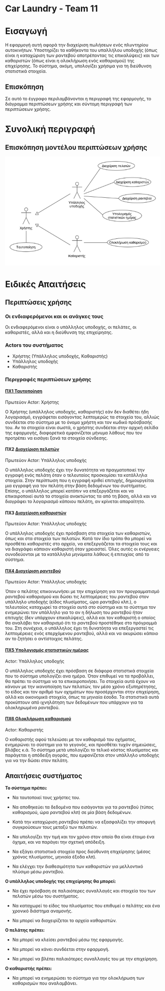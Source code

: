 # Car Laundry - Team 11

# Εισαγωγή

Η εφαρμογή αυτή αφορά την διαχείριση πωλήσεων ενός πλυντηρίου αυτοκινήτων. Υποστηρίζει τα καθήκοντα του υπαλλήλου υποδοχής (όπως είναι η καταχώριση των ραντεβού αποτρέποντας τις επικαλύψεις) και των καθαριστών (όπως είναι η ολοκλήρωση ενός καθαρισμού) της επιχείρησης. Το σύστημα, ακόμη, υπολογίζει  χρήσιμα για τη διεύθυνση στατιστικά στοιχεία.

## Επισκόπηση

Σε αυτό το έγγραφο περιλαμβάνονται η περιγραφή της εφαρμογής, το διάγραμμα περιπτώσεων χρήσης και σύντομη περιγραφή των περιπτώσεων χρήσης.

# Συνολική περιγραφή

## Επισκόπηση μοντέλου περιπτώσεων χρήσης

![Διάγραμμα περιπτώσεων χρήσης](requirements/use-case-diagram.png)

# Ειδικές Απαιτήσεις 

## Περιπτώσεις χρήσης

### Οι ενδιαφερόμενοι και οι ανάγκες τους

Οι ενδιαφερόμενοι είναι ο υπάλληλος υποδοχής, οι πελάτες, οι καθαριστές, αλλά και η διεύθυνση της επιχείρησης.

### Actors του συστήματος

* Χρήστης (Υπάλληλος υποδοχής, Καθαριστής)
* Υπάλληλος υποδοχής
* Καθαριστής

### Περιγραφές περιπτώσεων χρήσης

#### [ΠΧ1 Ταυτοποίηση](requirements/uc1-identification.md)
Πρωτεύον Actor: Χρήστης

Ο Χρήστης (υπάλληλος υποδοχής, καθαριστής) εάν δεν διαθέτει ήδη λογαριασμό, εγγράφεται εισάγοντας λεπτομερώς τα στοιχεία του, αλλιώς συνδέεται στο σύστημα με το όνομα χρήστη και τον κωδικό πρόσβασής του. Αν τα στοιχεία είναι σωστά, ο χρήστης συνδέεται στην αρχική σελίδα της εφαρμογής, διαφορετικά εμφανίζεται μήνυμα λάθους που τον προτρέπει να εισάγει ξανά τα στοιχεία σύνδεσης.

#### ΠΧ2 [Διαχείριση πελατών](requirements/uc2-client-management.md)
Πρωτεύον Actor: Υπάλληλος υποδοχής

Ο υπάλληλος υποδοχής έχει την δυνατότητα να πραγματοποιεί την εγγραφή ενός πελάτη όταν ο τελευταίος προσκομίσει τα κατάλληλα στοιχεία. Στην περίπτωση που η εγγραφή κριθεί επιτυχής, δημιουργείται μια εγγραφή για τον πελάτη στην βάση δεδομένων του συστήματος. Επίσης, ο υπάλληλος μπορεί κατόπιν να  επεξεργάζεται και να επικαιροποιεί αυτά τα στοιχεία ανακτώντας τα από τη βάση, αλλά και να διαγράφει το λογαριασμό κάποιου πελάτη, αν κρίνεται απαραίτητο.

#### ΠΧ3 [Διαχείριση καθαριστών](requirements/uc3-cleaning-stuff-management.md)
Πρωτεύον Actor: Υπάλληλος υποδοχής

Ο υπάλληλος υποδοχής έχει πρόσβαση στα στοιχεία των καθαριστών, όπως και στα στοιχεία των πελατών. Κατά τον ίδιο τρόπο θα μπορεί να προσθέτει καθαριστές στο αρχείο, να επεξεργάζεται τα στοιχεία τους και να διαγράφει κάποιον καθαριστή όταν χρειαστεί. Όλες αυτές οι ενέργειες συνοδεύονται με τα κατάλληλα μηνύματα λάθους ή επιτυχίας από το σύστημα. 

#### [ΠΧ4 Διαχείριση ραντεβού](requirements/uc4-appointment-management.md)
Πρωτεύον Actor: Υπάλληλος υποδοχής

Όταν ο πελάτης επικοινωνήσει με την επιχείρηση για τον προγραμματισμό ραντεβού καθαρισμού και δώσει τις λεπτομέρειες του ραντεβού στον υπάλληλο υποδοχής (είδος πλυσίματος, ώρα ραντεβού κλπ.), ο τελευταίος καταχωρεί τα στοιχεία αυτά στο σύστημα και το σύστημα τον ενημερώνει τον υπάλληλο για το αν η δήλωση του ραντεβού ήταν επιτυχής (δεν υπάρχουν επικαλύψεις), αλλά και τον καθαριστή ο οποίος θα αναλάβει τον καθαρισμό ότι το ραντεβού προστέθηκε στο πρόγραμμά του. Στη συνέχεια, ο υπάλληλος έχει τη δυνατόητα να επεξεργαστεί τις λεπτομέρειες ενός επερχόμενου ραντεβού, αλλά και να ακυρώσει κάποιο αν το ζητήσει ο αντίστοιχος πελάτης.

#### [ΠΧ5 Υπολογισμός στατιστικών ημέρας](requirements/uc5-statistics-calculation.md)
Actor: Υπάλληλος υποδοχής

Ο υπάλληλος υποδοχής έχει πρόσβαση σε διάφορα στατιστικά στοιχεία που το σύστημα υπολογίζει ανα ημέρα. Όταν επιθυμεί να τα προβάλλει, θα πρέπει το σύστημα να τα επικαιροποιήσει. Τα στοιχεία αυτά έχουν να κάνουν με την ικανοποίηση των πελατών, τον μέσο χρόνο εξυπηρέτησης, το είδος και τον αριθμό των οχημάτων που προσέρχονται στην επιχείρηση, αλλά και οικονομικά στοιχεία, όπως τα μηνιαία έσοδα. Τα στατιστικά αυτά προκύπτουν από ιχνηλάτηση των δεδομένων που υπάρχουν για τα ολοκληρωμένα ραντεβού.

#### [ΠΧ6 Ολοκλήρωση καθαρισμού](requirements/uc6-cleaning-completion.md)
Actor: Καθαριστής

Ο καθαριστής αφού τελειώσει με τον καθαρισμό του οχήματος, ενημερώνει το σύστημα για το γεγονός, και προσθέτει τυχόν σημειώσεις, βλάβες κ.ά. Το σύστημα μετά υπολογίζει το τελικό κόστος πλυσίματος και παράγεται η απόδειξη αγοράς, που εμφανίζεται στον υπάλληλο υποδοχής για να την δώσει στον πελάτη.

## Απαιτήσεις συστήματος

 **Το σύστημα πρέπει:**
		 
 - Να ταυτοποιεί τους χρήστες του.
   
 - Να αποθηκεύει τα δεδομένα που εισάγονται για τα ραντεβού (τύπος καθαρισμού, ώρα ραντεβού κλπ)  σε μία βάση δεδομένων.
   	  
 - Κατά την καταχώριση ραντεβού πρέπει να εξασφαλίζει την αποφυγή
   	   συγκρούσεων τους μεταξύ των πελατών.
 - Να υπολογίζει την τιμή και τον χρόνο στον οποίο θα είναι έτοιμο ένα
   	   όχημα, και να παράγει την σχετική απόδειξη.

 - Να εξάγει στατιστικά στοιχεία προς διεύθυνση επιχείρησης (μέσος χρόνος πλυσίματος, μηνιαία έξοδα κλπ).
	   
 - Να ελέγχει την διαθεσιμότητα των καθαριστών για μελλοντικό πλύσιμο μέσω ραντεβού.


**O υπάλληλος υποδοχής της επιχείρησης θα μπορεί:**
		 
	 
 - Να έχει πρόσβαση σε παλαιότερες συναλλαγές και στοιχεία του των πελατών μέσω του συστήματος.
 
 - Να καταχωρεί το είδος του πλυσίματος που επιθυμεί ο πελάτης και ένα χρονικό διάστημα αναμονής.
 
 - Να μπορεί να διαχειρίζεται το αρχείο καθαριστών.
 
**Ο πελάτης πρέπει:**
  
 - Να μπορεί να κλείσει ραντεβού μέσω της εφαρμογής.
 
 - Να μπορεί να κάνει συνδέεται στην εφαρμογή.
 
 - Να μπορεί να βλέπει παλαιότερες συναλλαγές του με την επιχείρηση.
 
**Ο καθαριστής πρέπει:**
  
 - Να μπορεί να ενημερώσει το σύστημα για την ολοκλήρωση των καθαρισμών που αναλαμβάνει.

